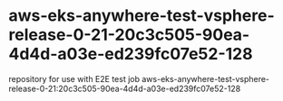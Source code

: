 # aws-eks-anywhere-test-vsphere-release-0-21-20c3c505-90ea-4d4d-a03e-ed239fc07e52-128
repository for use with E2E test job aws-eks-anywhere-test-vsphere-release-0-21:20c3c505-90ea-4d4d-a03e-ed239fc07e52-128
